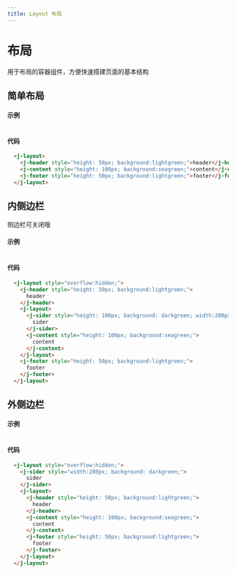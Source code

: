 ```yaml
---
title: Layout 布局
---
```


# 布局

用于布局的容器组件，方便快速搭建页面的基本结构

## 简单布局

#### 示例

#

<ClientOnly>
<layout-demo></layout-demo>
</ClientOnly>

#### 代码

```html
  <j-layout>
    <j-header style="height: 50px; background:lightgreen;">header</j-header>
    <j-content style="height: 100px; background:seagreen;">content</j-content>
    <j-footer style="height: 50px; background:lightgreen;">footer</j-footer>
  </j-layout>
```

## 内侧边栏

侧边栏可关闭哦

#### 示例

#

<ClientOnly>
<layout-sider-demo></layout-sider-demo>
</ClientOnly>

#### 代码

```html
  <j-layout style="overflow:hidden;">
    <j-header style="height: 50px; background:lightgreen;">
      header
    </j-header>
    <j-layout>
      <j-sider style="height: 100px; background: darkgreen; width:200px;">
        sider
      </j-sider>
      <j-content style="height: 100px; background:seagreen;">
        content
      </j-content>
    </j-layout>
    <j-footer style="height: 50px; background:lightgreen;">
      footer
    </j-footer>
  </j-layout>
```

## 外侧边栏

#### 示例

#

<ClientOnly>
<layout-outSider-demo></layout-outSider-demo>
</ClientOnly>

#### 代码

```html
  <j-layout style="overflow:hidden;">
    <j-sider style="width:200px; background: darkgreen;">
      sider
    </j-sider>
    <j-layout>
      <j-header style="height: 50px; background:lightgreen;">
        header
      </j-header>
      <j-content style="height: 100px; background:seagreen;">
        content
      </j-content>
      <j-footer style="height: 50px; background:lightgreen;">
        footer
      </j-footer>
    </j-layout>
  </j-layout>
```
